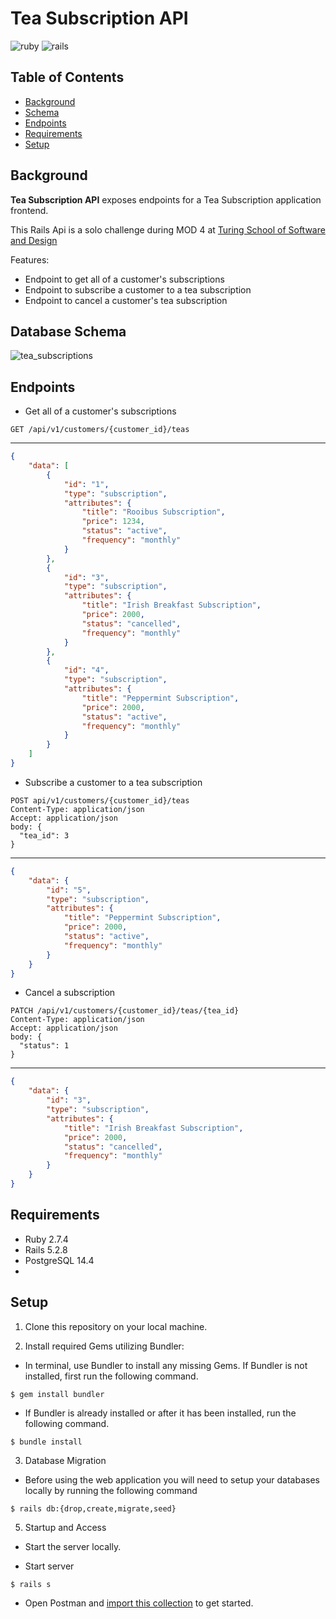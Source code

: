 # Tea Subscription API

![ruby](https://img.shields.io/badge/Ruby-2.7.4-red)
![rails](https://img.shields.io/badge/Rails-5.2.8-red)

## Table of Contents
- [Background](#background)
- [Schema](#schema)
- [Endpoints](#endpoints)
- [Requirements](#requirements)
- [Setup](#setup)

## Background

**Tea Subscription API** exposes endpoints for a Tea Subscription application frontend. 

This Rails Api is a solo challenge during MOD 4 at [Turing School of Software and Design](https://www.turing.edu)

Features:
 - Endpoint to get all of a customer's subscriptions
 - Endpoint to subscribe a customer to a tea subscription
 - Endpoint to cancel a customer's tea subscription
 
## Database Schema
![tea_subscriptions](https://user-images.githubusercontent.com/93014155/182994624-180a412f-45bb-4774-9485-5764785449f3.png)


## Endpoints

- Get all of a customer's subscriptions
```shell
GET /api/v1/customers/{customer_id}/teas
```
---
```json
{
    "data": [
        {
            "id": "1",
            "type": "subscription",
            "attributes": {
                "title": "Rooibus Subscription",
                "price": 1234,
                "status": "active",
                "frequency": "monthly"
            }
        },
        {
            "id": "3",
            "type": "subscription",
            "attributes": {
                "title": "Irish Breakfast Subscription",
                "price": 2000,
                "status": "cancelled",
                "frequency": "monthly"
            }
        },
        {
            "id": "4",
            "type": "subscription",
            "attributes": {
                "title": "Peppermint Subscription",
                "price": 2000,
                "status": "active",
                "frequency": "monthly"
            }
        }
    ]
}
```

- Subscribe a customer to a tea subscription
```shell
POST api/v1/customers/{customer_id}/teas
Content-Type: application/json
Accept: application/json
body: {
  "tea_id": 3
}
```
---
```json
{
    "data": {
        "id": "5",
        "type": "subscription",
        "attributes": {
            "title": "Peppermint Subscription",
            "price": 2000,
            "status": "active",
            "frequency": "monthly"
        }
    }
}
```
- Cancel a subscription
```shell
PATCH /api/v1/customers/{customer_id}/teas/{tea_id}
Content-Type: application/json
Accept: application/json
body: {
  "status": 1
}
```
---
```json
{
    "data": {
        "id": "3",
        "type": "subscription",
        "attributes": {
            "title": "Irish Breakfast Subscription",
            "price": 2000,
            "status": "cancelled",
            "frequency": "monthly"
        }
    }
}
```

## Requirements

- Ruby 2.7.4
- Rails 5.2.8
- PostgreSQL 14.4
- 
## Setup
1. Clone this repository on your local machine.

2. Install required Gems utilizing Bundler: <br>
- In terminal, use Bundler to install any missing Gems. If Bundler is not installed, first run the following command.
```shell
$ gem install bundler
```

- If Bundler is already installed or after it has been installed, run the following command.
```shell
$ bundle install
```

3. Database Migration<br>
- Before using the web application you will need to setup your databases locally by running the following command
```shell
$ rails db:{drop,create,migrate,seed}
```

5. Startup and Access<br>
- Start the server locally.

- Start server
```shell
$ rails s
```

- Open Postman and [import this collection](https://github.com/wmedders21/tea_subscription/blob/main/Requests.postman_collection.json) to get started.
